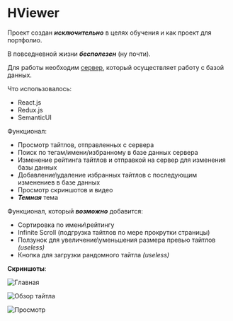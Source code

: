 # HViewer
Проект создан ***исключительно*** в целях обучения и как проект для портфолио.

В повседневной жизни ***бесполезен*** (ну почти).

Для работы необходим [сервер](https://github.com/NM5Reimu/HVServer), который осуществляет работу с базой данных.

Что использовалось:
- React.js
- Redux.js
- SemanticUI

Функционал:
- Просмотр тайтлов, отправленных с сервера
- Поиск по тегам/имени/избранному в базе данных сервера
- Изменение рейтинга тайтлов и отправкой на сервер для изменения базы данных
- Добавление\удаление избранных тайтлов с последующим изменениев в базе данных
- Просмотр скриншотов и видео
- ***Темная*** тема

Функционал, который ***возможно*** добавится:
- Сортировка по имени\рейтингу
- Infinite Scroll (подгрузка тайтлов по мере прокрутки страницы)
- Ползунок для увеличение\уменьшения размера превью тайтлов *(useless)*
- Кнопка для загрузки рандомного тайтла *(useless)*

**Скриншоты**:


![Главная](https://i.imgur.com/8LKOM94.png)


![Обзор тайтла](https://i.imgur.com/nrOnPQG.png)


![Просмотр](https://i.imgur.com/dbn8wkm.png)
